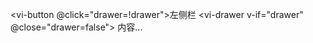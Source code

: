 <vi-button @click="drawer=!drawer">左侧栏</vi-button>
<vi-drawer v-if="drawer" @close="drawer=false">
    内容...
</vi-drawer>

<script>
export default {
  data() {
    return {
      drawer: false
    };
  }
};
</script>

<style lang="scss">

</style>
